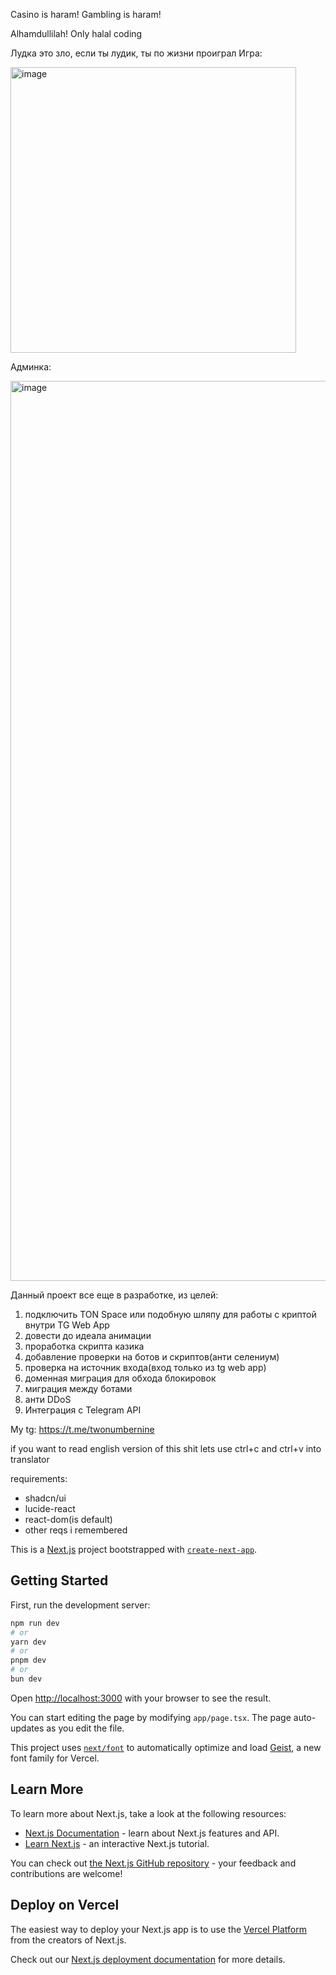
Casino is haram! Gambling is haram!

Alhamdullilah! Only halal coding

Лудка это зло, если ты лудик, ты по жизни проиграл
Игра: 

<img width="457" alt="image" src="https://github.com/user-attachments/assets/ac0c6d29-edbb-48d8-81b0-00d4ec54fa27">

Админка: 

<img width="1440" alt="image" src="https://github.com/user-attachments/assets/2d0e567b-013f-45ca-8b2b-66a86d5eead4">


Данный проект все еще в разработке, из целей: 
1) подключить TON Space или подобную шляпу для работы с криптой внутри TG Web App
2) довести до идеала анимации
3) проработка скрипта казика
4) добавление проверки на ботов и скриптов(анти селениум)
5) проверка на источник входа(вход только из tg web app)
6) доменная миграция для обхода блокировок
7) миграция между ботами
8) анти DDoS
9) Интеграция с Telegram API

My tg: https://t.me/twonumbernine

if you want to read english version of this shit lets use ctrl+c and ctrl+v into translator

requirements: 
* shadcn/ui
* lucide-react
* react-dom(is default)
* other reqs i remembered


This is a [Next.js](https://nextjs.org) project bootstrapped with [`create-next-app`](https://nextjs.org/docs/app/api-reference/cli/create-next-app).
## Getting Started

First, run the development server:

```bash
npm run dev
# or
yarn dev
# or
pnpm dev
# or
bun dev
```

Open [http://localhost:3000](http://localhost:3000) with your browser to see the result.

You can start editing the page by modifying `app/page.tsx`. The page auto-updates as you edit the file.

This project uses [`next/font`](https://nextjs.org/docs/app/building-your-application/optimizing/fonts) to automatically optimize and load [Geist](https://vercel.com/font), a new font family for Vercel.

## Learn More

To learn more about Next.js, take a look at the following resources:

- [Next.js Documentation](https://nextjs.org/docs) - learn about Next.js features and API.
- [Learn Next.js](https://nextjs.org/learn) - an interactive Next.js tutorial.

You can check out [the Next.js GitHub repository](https://github.com/vercel/next.js) - your feedback and contributions are welcome!

## Deploy on Vercel

The easiest way to deploy your Next.js app is to use the [Vercel Platform](https://vercel.com/new?utm_medium=default-template&filter=next.js&utm_source=create-next-app&utm_campaign=create-next-app-readme) from the creators of Next.js.

Check out our [Next.js deployment documentation](https://nextjs.org/docs/app/building-your-application/deploying) for more details.


